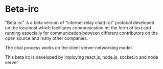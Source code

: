 # Beta-irc

"Beta irc" is a beta version of "internet relay chat(irc)" protocol developed on the localhost which facilitates 
communication int the form of text and running especially for communication between different 
contributors on the open source and many other companies. 

The chat process works on the client server networking model.

This beta irc is developed by imploying react.js, node.js, socket.io and node server
